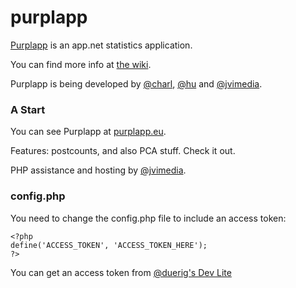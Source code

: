 purplapp
========

[Purplapp](http://app.net/purplapp) is an app.net statistics application.

You can find more info at [the wiki](http://appdotnetwiki.net/w/index.php?title=Purplapp).

Purplapp is being developed by [@charl](http://app.net/charl), [@hu](http://app.net/hu) and [@jvimedia](http://app.net/jvimedia).

### A Start

You can see Purplapp at [purplapp.eu](http://purplapp.eu).

Features: postcounts, and also PCA stuff. Check it out.

PHP assistance and hosting by [@jvimedia](http://app.net/jvimedia).

### config.php 

You need to change the config.php file to include an access token:

```
<?php
define('ACCESS_TOKEN', 'ACCESS_TOKEN_HERE');
?>
```

You can get an access token from [@duerig's Dev Lite](http://dev-lite.jonathonduerig.com)
